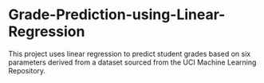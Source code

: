 # Grade-Prediction-using-Linear-Regression
This project uses linear regression to predict student grades based on six parameters derived from a dataset sourced from the UCI Machine Learning Repository.
